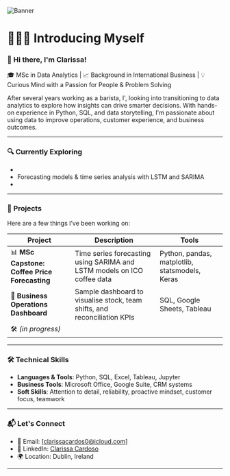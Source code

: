 ![Banner](https://github.com/user-attachments/assets/1e49702d-4e95-4f69-bd5f-22a6d71754ed)

# 🙋🏻‍♀️ Introducing Myself

### 👋 Hi there, I'm Clarissa! 

🎓 MSc in Data Analytics | 📈 Background in International Business | 💡 Curious Mind with a Passion for People & Problem Solving

After several years working as a barista, I', looking into transitioning to data analytics to explore how insights can drive smarter decisions. With hands-on experience in Python, SQL, and data storytelling, I'm passionate about using data to improve operations, customer experience, and business outcomes.

---

### 🔍 Currently Exploring
- 
- Forecasting models & time series analysis with LSTM and SARIMA
- 

---

### 💼 Projects  
Here are a few things I’ve been working on:

| Project | Description | Tools |
|--------|-------------|-------|
| 📊 **MSc Capstone: Coffee Price Forecasting** | Time series forecasting using SARIMA and LSTM models on ICO coffee data | Python, pandas, matplotlib, statsmodels, Keras |
| 💼 **Business Operations Dashboard** | Sample dashboard to visualise stock, team shifts, and reconciliation KPIs | SQL, Google Sheets, Tableau |
| 🛠️ *(in progress)*
---

### 🛠️ Technical Skills  
- **Languages & Tools**: Python, SQL, Excel, Tableau, Jupyter
- **Business Tools**: Microsoft Office, Google Suite, CRM systems  
- **Soft Skills**: Attention to detail, reliability, proactive mindset, customer focus, teamwork

---

### 📬 Let's Connect
- 📧 Email: [clarissacardos0@icloud.com]  
- 💼 LinkedIn: [Clarissa Cardoso](https://www.linkedin.com/in/clarissascardoso/)  
- 🌍 Location: Dublin, Ireland

---
<!--
**clarissa-sc/clarissa-sc** is a ✨ _special_ ✨ repository because its `README.md` (this file) appears on your GitHub profile.

Here are some ideas to get you started:

- 🔭 I’m currently working on ...
- 🌱 I’m currently learning ...
- 👯 I’m looking to collaborate on ...
- 🤔 I’m looking for help with ...
- 💬 Ask me about ...
- 📫 How to reach me: ...
- 😄 Pronouns: ...
- ⚡ Fun fact: ...
-->
